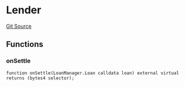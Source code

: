 # Lender
[Git Source](https://github.com/AstariaXYZ/starport/blob/3b5262d09059b9ae5a2377a67d883d25f8ae5aab/src/interfaces/Lender.sol)


## Functions
### onSettle


```solidity
function onSettle(LoanManager.Loan calldata loan) external virtual returns (bytes4 selector);
```


